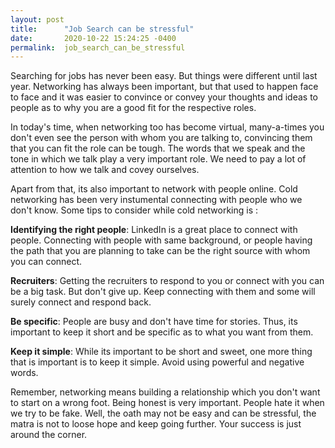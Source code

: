 ```yaml
---
layout: post
title:      "Job Search can be stressful"
date:       2020-10-22 15:24:25 -0400
permalink:  job_search_can_be_stressful
---
```



Searching for jobs has never been easy. But things were different until last year. Networking has always been important, but that used to happen face to face and it was easier to convince or convey your thoughts and ideas to people as to why you are a good fit for the respective roles. 

In today's time, when networking too has become virtual, many-a-times you don't even see the person with whom you are talking to, convincing them that you can fit the role can be tough. The words that we speak and the tone in which we talk play a very important role. We need to pay a lot of attention to how we talk and covey ourselves. 

Apart from that, its also important to network with people online. Cold networking has been very instumental connecting with people who we don't know. Some tips to consider while cold networking is :

**Identifying the right people**: LinkedIn is a great place to connect with people. Connecting with people with same background, or people having the path  that you are planning to take can be the right source with whom you can connect.

**Recruiters**: Getting the recruiters to respond to you or connect with you can be a big task. But don't give up. Keep connecting with them and some will surely connect and respond back.

**Be specific**: People are busy and don't have time for stories. Thus, its important to keep it short and be specific as to what you want from them. 

**Keep it simple**: While its important to be short and sweet, one more thing that is important is to keep it simple. Avoid using powerful and negative words.

Remember, networking means building a relationship which you don't want to start on a wrong foot. Being honest is very important. People hate it when we try to be fake. Well, the oath may not be easy and can be stressful, the matra is not to loose hope and keep going further. Your success is just around the corner.


